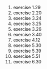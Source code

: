 1. exercise 1.29
2. exercise 2.20
3. exercise 3.24
4. exercise 3.25
5. exercise 3.26
6. exercise 3.40
7. exercise 4.12
8. exercise 5.30
9. exercise 5.39
10. exercise 5.51
11. exercise 6.30
